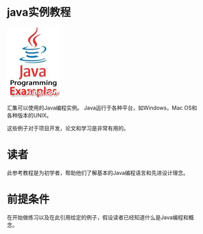 # java实例教程

![](../img/1-140319204TO51.jpg) 

汇集可以使用的Java编程实例。 Java运行于各种平台，如Windows，Mac OS和各种版本的UNIX。

这些例子对于项目开发，论文和学习是非常有用的。

# 读者

此参考教程是为初学者，帮助他们了解基本的Java编程语言和先进设计理念。

# 前提条件

在开始做练习以及在此引用给定的例子，假设读者已经知道什么是Java编程和概念。

